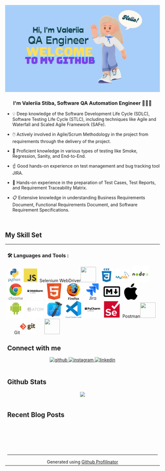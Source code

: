 <div align="center">
<img src="About.jpg">
</div>
  
  

### <div align="center">I'm Valeriia Stiba, Software QA Automation Engineer 👩🏼‍💻 </div>  
  

- 💡 Deep knowledge of the Software Development Life Cycle (SDLC), Software Testing Life Cycle (STLC), including techniques like Agile and Waterfall and Scaled Agile Framework (SAFe).  
  

-  🖱️ Actively involved in Agile/Scrum Methodology in the project from requirements through the delivery of the project.  
  

- 🥇 Proficient knowledge in various types of testing like Smoke, Regression, Sanity, and End-to-End.  
  

- ☝️ Good hands-on experience on test management and bug tracking tool JIRA.  
  

- 📁 Hands-on experience in the preparation of Test Cases, Test Reports, and Requirement Traceability Matrix.  
  

- 📋 Extensive knowledge in understanding Business Requirements Document, Functional Requirements Document, and Software Requirement Specifications.  
  

<br/>  


## My Skill Set  
<table><tr><td valign="top" width="33%">



 ### :hammer_and_wrench: Languages and Tools :
  
 <div>
  <img src=https://github.com/devicons/devicon/blob/master/icons/python/python-original-wordmark.svg title="Python" alt="Python" width="45" height="45"/>&nbsp;
  <img src="https://github.com/devicons/devicon/blob/master/icons/javascript/javascript-original.svg" title="JavaScript" alt="JavaScript" width="45"       height="45"/>&nbsp;
  Selenium WebDriver<img src="https://upload.wikimedia.org/wikipedia/commons/thumb/d/d5/Selenium_Logo.png/861px-Selenium_Logo.png?20200511151950" width="50" height="50" />  &nbsp;
  <img src="https://github.com/devicons/devicon/blob/master/icons/css3/css3-plain-wordmark.svg"  title="CSS3" alt="CSS" width="45" height="45"/>&nbsp;
  <img src="https://github.com/devicons/devicon/blob/master/icons/mysql/mysql-original-wordmark.svg" title="MySQL"  alt="MySQL" width="45" height="45"/>&nbsp; 
  <img src="https://github.com/devicons/devicon/blob/master/icons/nodejs/nodejs-original-wordmark.svg" title="NodeJS" alt="NodeJS" width="55" height="55"/>&nbsp;
  <img src="https://github.com/devicons/devicon/blob/master/icons/chrome/chrome-original-wordmark.svg" title="Chrome" alt="Chrome" width="55" height="55"/>&nbsp;
  <img src="https://github.com/devicons/devicon/blob/master/icons/webstorm/webstorm-original-wordmark.svg" title="Webstorm" alt="Webstorm" width="55"/>&nbsp; 
  <img src="https://github.com/devicons/devicon/blob/master/icons/html5/html5-original.svg" title="HTML5" alt="HTML" width="55" height="55"/>&nbsp;
  <img src="https://github.com/devicons/devicon/blob/master/icons/firefox/firefox-original-wordmark.svg" title="Firefox" alt="Firefox" width="55"/>&nbsp; 
  <img src="https://github.com/devicons/devicon/blob/master/icons/jira/jira-original-wordmark.svg" title="Jira" alt="Jira" width="55"/>&nbsp; 
  <img src="https://github.com/devicons/devicon/blob/master/icons/markdown/markdown-original.svg" title="Markdown" alt="Markdown" width="55"/>&nbsp; 
  <img src="https://github.com/devicons/devicon/blob/master/icons/apple/apple-original.svg" title="Apple" alt="Apple" width="55"/>&nbsp;   
  <img src="https://github.com/devicons/devicon/blob/master/icons/android/android-original-wordmark.svg" title="Android" alt="Android" width="55"/>&nbsp;   
  <img src="https://github.com/devicons/devicon/blob/master/icons/atom/atom-original-wordmark.svg" title="Atom" alt="Atom" width="55"/>&nbsp;    
  <img src="https://github.com/devicons/devicon/blob/master/icons/xcode/xcode-original.svg" title="XCode" alt="XCode" width="55"/>&nbsp; 
  <img src="https://github.com/devicons/devicon/blob/master/icons/vscode/vscode-original-wordmark.svg" title="VSCode" alt="VSCode" width="55"/>&nbsp;
  <img src="https://github.com/devicons/devicon/blob/master/icons/pycharm/pycharm-original-wordmark.svg" title="PyCharm" alt="PyCharm" width="55"/>&nbsp;
  <img src="https://github.com/devicons/devicon/blob/master/icons/selenium/selenium-original.svg" title="Selenium" alt="Selenium" width="55"/>&nbsp;
  Postman<img src="https://res.cloudinary.com/postman/image/upload/t_team_logo/v1629869194/team/2893aede23f01bfcbd2319326bc96a6ed0524eba759745ed6d73405a3a8b67a8" width="50" height="50" />&nbsp; &nbsp; &nbsp; &nbsp;
  Git<img src="https://raw.githubusercontent.com/github/explore/80688e429a7d4ef2fca1e82350fe8e3517d3494d/topics/git/git.png" width="50" height="50" />&nbsp; &nbsp; &nbsp; &nbsp;
  <img src="https://d2h1nbmw1jjnl.cloudfront.net/company_directory_entries/company_logos/000/000/328/original/bstack_2x.png?1582638320" width="50" height="50" />&nbsp; &nbsp; &nbsp; &nbsp;


## Connect with me  
<div align="center">
<a href="https://github.com/valeriiastiba" target="_blank">
<img src=https://img.shields.io/badge/github-%2324292e.svg?&style=for-the-badge&logo=github&logoColor=white alt=github style="margin-bottom: 5px;" />
</a>
<a href="https://instagram.com/puzyrek" target="_blank">
<img src=https://img.shields.io/badge/instagram-%23000000.svg?&style=for-the-badge&logo=instagram&logoColor=white alt=instagram style="margin-bottom: 5px;" />
</a>
<a href="https://linkedin.com/in/valeriiastiba" target="_blank">
<img src=https://img.shields.io/badge/linkedin-%231E77B5.svg?&style=for-the-badge&logo=linkedin&logoColor=white alt=linkedin style="margin-bottom: 5px;" />
</a>  
</div>  
  

<br/>  


## Github Stats  
<div align="center"><img src="https://github-readme-stats.vercel.app/api?username=valeriiastiba&show_icons=true&count_private=true&hide_border=true" align="center" /></div>  

<br/>  


## Recent Blog Posts  
  

<br/>  

  

<br/>  

  

<br/>  

  

<br/>  


<br />

----
<div align="center">Generated using <a href="https://profilinator.rishav.dev/" target="_blank">Github Profilinator</a></div>
